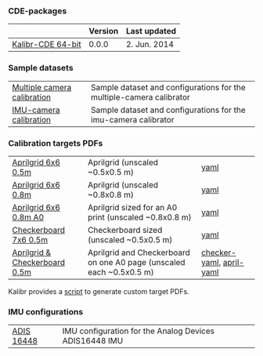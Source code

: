 ### CDE-packages

|  | Version | Last updated |
|:--|:--|:--|
| [Kalibr-CDE 64-bit](http://link/) | 0.0.0  | 2. Jun. 2014 | 

### Sample datasets

| | |   
|:--|:--|
| [Multiple camera calibration](http://link/) | Sample dataset and configurations for the multiple-camera calibrator |
| [IMU-camera calibration](http://link/) | Sample dataset and configurations for the imu-camera calibrator |

### Calibration targets PDFs

| | | |
|:--|:--|:--|
| [Aprilgrid 6x6 0.5m](https://drive.google.com/file/d/0B0T1sizOvRsUQVVCZEV2QXg2WWc/edit?usp=sharing) | Aprilgrid (unscaled ~0.5x0.5 m) | [yaml](https://drive.google.com/file/d/0B0T1sizOvRsUR3U2TWRndkR6T00/edit?usp=sharing) |
| [Aprilgrid 6x6 0.8m](https://drive.google.com/file/d/0B0T1sizOvRsUdjFJem9mQXdiMTQ/edit?usp=sharing) | Aprilgrid (unscaled ~0.8x0.8 m) | [yaml](https://drive.google.com/file/d/0B0T1sizOvRsUU2lGMTdWYWhPaWc/edit?usp=sharing) |
| [Aprilgrid 6x6 0.8m A0](https://drive.google.com/file/d/0B0T1sizOvRsUdjFJem9mQXdiMTQ/edit?usp=sharing) | Aprilgrid sized for an A0 print (unscaled ~0.8x0.8 m) | [yaml](https://drive.google.com/file/d/0B0T1sizOvRsUU2lGMTdWYWhPaWc/edit?usp=sharing) |
| [Checkerboard 7x6 0.5m](https://drive.google.com/file/d/0B0T1sizOvRsUVmJZYW9XWFZRdE0/edit?usp=sharing) | Checkerboard sized (unscaled ~0.5x0.5 m) | [yaml](https://drive.google.com/file/d/0B0T1sizOvRsUcHJaUGtMR2dhTzQ/edit?usp=sharing) |
| [Aprilgrid & Checkerboard 0.5m](https://drive.google.com/file/d/0B0T1sizOvRsUbl92ejdBeUd1Mk0/edit?usp=sharing) | Aprilgrid and Checkerboard on one A0 page (unscaled each ~0.5x0.5 m) | [checker-yaml](https://drive.google.com/file/d/0B0T1sizOvRsUcHJaUGtMR2dhTzQ/edit?usp=sharing), [april-yaml](https://drive.google.com/file/d/0B0T1sizOvRsUR3U2TWRndkR6T00/edit?usp=sharing) |

Kalibr provides a [script](calibration-targets) to generate custom target PDFs.

### IMU configurations

| | |   
|:--|:--|
| [ADIS 16448](http://link/) | IMU configuration for the  Analog Devices ADIS16448 IMU |

